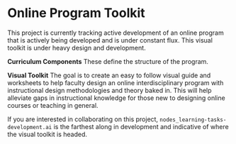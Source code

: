 # Online Program Toolkit

This project is currently tracking active development of an online program that is actively being developed and is under constant flux. This visual toolkit is under heavy design and development. 

**Curriculum Components**
These define the structure of the program.

**Visual Toolkit**
The goal is to create an easy to follow visual guide and worksheets to help faculty design an online interdisciplinary program with instructional design methodologies and theory baked in. This will help alleviate gaps in instructional knowledge for those new to designing online courses or teaching in general.

If you are interested in collaborating on this project, `nodes_learning-tasks-development.ai` is the farthest along in development and indicative of where the visual toolkit is headed.
